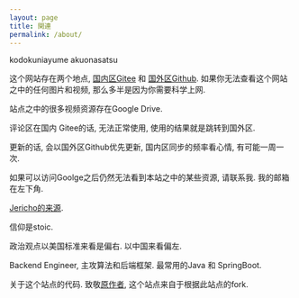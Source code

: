 ```yaml
---
layout: page
title: 関連
permalink: /about/
---
```


kodokuniayume akuonasatsu


这个网站存在两个地点, [国内区Gitee](https://shadowfrost.gitee.io/shadowarchive/gitTalk/) 和 [国外区Github](https://easonback26.github.io/ShadowArchive/). 如果你无法查看这个网站之中的任何图片和视频, 那么多半是因为你需要科学上网. 

站点之中的很多视频资源存在Google Drive. 

评论区在国内 Gitee的话, 无法正常使用, 使用的结果就是跳转到国外区. 

更新的话, 会以国外区Github优先更新, 国内区同步的频率看心情, 有可能一周一次. 


如果可以访问Goolge之后仍然无法看到本站之中的某些资源, 请联系我.  我的邮箱在左下角. 

[Jericho的来源](https://en.wikipedia.org/wiki/Jericho). 

信仰是stoic. 

政治观点以美国标准来看是偏右. 以中国来看偏左. 

Backend Engineer, 主攻算法和后端框架. 最常用的Java 和 SpringBoot. 

关于这个站点的代码. 致敬[原作者](https://himring.top/welcome-to-endworld/), 这个站点来自于根据此站点的fork. 